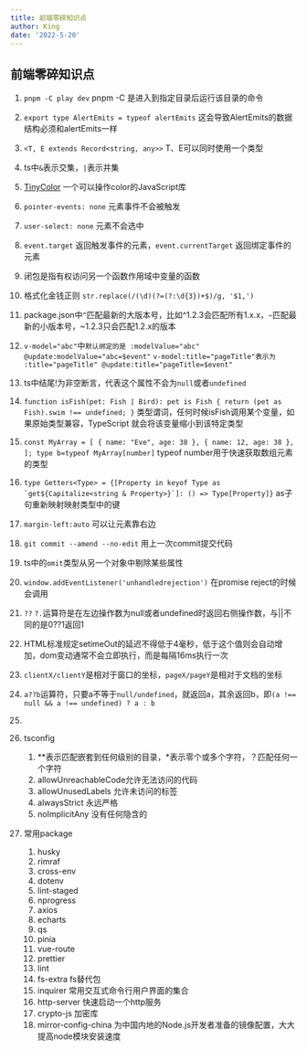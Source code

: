 ```yaml
---
title: 前端零碎知识点
author: King
date: '2022-5-20'
---
```


## 前端零碎知识点

1. `pnpm -C play dev` pnpm -C 是进入到指定目录后运行该目录的命令

2. `export type AlertEmits = typeof alertEmits` 这会导致AlertEmits的数据结构必须和alertEmits一样

3. `<T, E extends Record<string, any>>` T、E可以同时使用一个类型

4. ts中`&`表示交集，`|`表示并集

5. [TinyColor][TinyColor] 一个可以操作color的JavaScript库

6. `pointer-events: none` 元素事件不会被触发

7. `user-select: none` 元素不会选中

8. `event.target` 返回触发事件的元素，`event.currentTarget` 返回绑定事件的元素

9. 闭包是指有权访问另一个函数作用域中变量的函数

10. 格式化金钱正则 `str.replace(/(\d)(?=(?:\d{3})+$)/g, '$1,')`

11. package.json中`^`匹配最新的大版本号，比如^1.2.3会匹配所有1.x.x，`~`匹配最新的小版本号，~1.2.3只会匹配1.2.x的版本

12. `v-model="abc"`中`默认绑定的是 :modelValue="abc" @update:modelValue="abc=$event"` `v-model:title="pageTitle"表示为 :title="pageTitle" @update:title="pageTitle=$event"`

13. ts中结尾!为非空断言，代表这个属性不会为`null`或者`undefined`

14. `function isFish(pet: Fish | Bird): pet is Fish {
  return (pet as Fish).swim !== undefined;
}` 类型谓词，任何时候isFish调用某个变量，如果原始类型兼容，TypeScript 就会将该变量缩小到该特定类型

15. `const MyArray = [
  { name: "Eve", age: 38 },
  { name: 12, age: 38 },
];
type b=typeof MyArray[number]`  typeof number用于快速获取数组元素的类型

16. ```type Getters<Type> = {[Property in keyof Type as `get${Capitalize<string & Property>}`]: () => Type[Property]}``` as子句重新映射映射类型中的键
17. `margin-left:auto` 可以让元素靠右边
18. `git commit --amend --no-edit` 用上一次commit提交代码
19. ts中的`omit`类型从另一个对象中剔除某些属性
20. `window.addEventListener('unhandledrejection')` 在promise reject的时候会调用
21. `??` `?.`运算符是在左边操作数为null或者undefined时返回右侧操作数，与||不同的是0??1返回1
22. HTML标准规定setimeOut的延迟不得低于4毫秒，低于这个值则会自动增加，dom变动通常不会立即执行，而是每隔16ms执行一次
23. `clientX/clientY`是相对于窗口的坐标，`pageX/pageY`是相对于文档的坐标
24. `a??b`运算符，只要a不等于`null/undefined`，就返回a，其余返回b，即`(a !== null && a !== undefined) ? a : b`
25.

26. tsconfig
    1. **表示匹配嵌套到任何级别的目录，\*表示零个或多个字符，？匹配任何一个字符
    2. allowUnreachableCode允许无法访问的代码
    3. allowUnusedLabels 允许未访问的标签
    4. alwaysStrict 永远严格
    5. noImplicitAny 没有任何隐含的

27. 常用package
    1. husky
    2. rimraf
    3. cross-env
    4. dotenv
    5. lint-staged
    6. nprogress
    7. axios
    8. echarts
    9. qs
    10. pinia
    11. vue-route
    12. prettier
    13. lint
    14. fs-extra fs替代包
    15. inquirer 常用交互式命令行用户界面的集合
    16. http-server 快速启动一个http服务
    17. crypto-js 加密库
    18. mirror-config-china 为中国内地的Node.js开发者准备的镜像配置，大大提高node模块安装速度

[TinyColor]: https://github.com/bgrins/TinyColor
